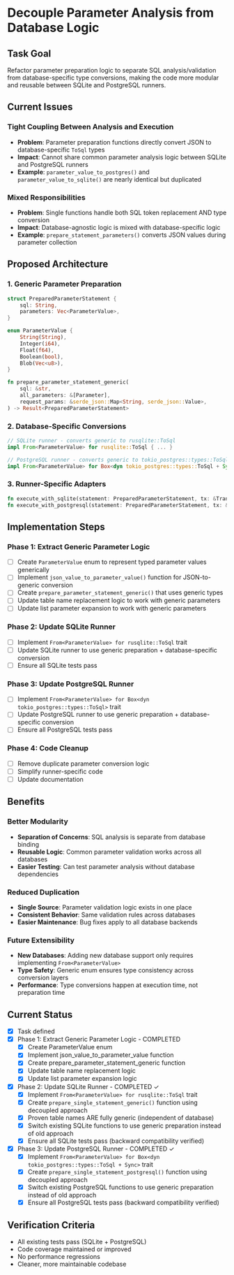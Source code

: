 # Decouple Parameter Analysis from Database Logic

## Task Goal
Refactor parameter preparation logic to separate SQL analysis/validation from database-specific type conversions, making the code more modular and reusable between SQLite and PostgreSQL runners.

## Current Issues

### Tight Coupling Between Analysis and Execution
- **Problem**: Parameter preparation functions directly convert JSON to database-specific `ToSql` types
- **Impact**: Cannot share common parameter analysis logic between SQLite and PostgreSQL runners
- **Example**: `parameter_value_to_postgres()` and `parameter_value_to_sqlite()` are nearly identical but duplicated

### Mixed Responsibilities
- **Problem**: Single functions handle both SQL token replacement AND type conversion
- **Impact**: Database-agnostic logic is mixed with database-specific logic
- **Example**: `prepare_statement_parameters()` converts JSON values during parameter collection

## Proposed Architecture

### 1. Generic Parameter Preparation
```rust
struct PreparedParameterStatement {
    sql: String,
    parameters: Vec<ParameterValue>,
}

enum ParameterValue {
    String(String),
    Integer(i64),
    Float(f64),
    Boolean(bool),
    Blob(Vec<u8>),
}

fn prepare_parameter_statement_generic(
    sql: &str,
    all_parameters: &[Parameter],
    request_params: &serde_json::Map<String, serde_json::Value>,
) -> Result<PreparedParameterStatement>
```

### 2. Database-Specific Conversions
```rust
// SQLite runner - converts generic to rusqlite::ToSql
impl From<ParameterValue> for rusqlite::ToSql { ... }

// PostgreSQL runner - converts generic to tokio_postgres::types::ToSql
impl From<ParameterValue> for Box<dyn tokio_postgres::types::ToSql + Sync> { ... }
```

### 3. Runner-Specific Adapters
```rust
fn execute_with_sqlite(statement: PreparedParameterStatement, tx: &Transaction) -> Result<()>
fn execute_with_postgresql(statement: PreparedParameterStatement, tx: &Transaction) -> Result<()>
```

## Implementation Steps

### Phase 1: Extract Generic Parameter Logic
- [ ] Create `ParameterValue` enum to represent typed parameter values generically
- [ ] Implement `json_value_to_parameter_value()` function for JSON-to-generic conversion
- [ ] Create `prepare_parameter_statement_generic()` that uses generic types
- [ ] Update table name replacement logic to work with generic parameters
- [ ] Update list parameter expansion to work with generic parameters

### Phase 2: Update SQLite Runner
- [ ] Implement `From<ParameterValue> for rusqlite::ToSql` trait
- [ ] Update SQLite runner to use generic preparation + database-specific conversion
- [ ] Ensure all SQLite tests pass

### Phase 3: Update PostgreSQL Runner
- [ ] Implement `From<ParameterValue> for Box<dyn tokio_postgres::types::ToSql>` trait
- [ ] Update PostgreSQL runner to use generic preparation + database-specific conversion
- [ ] Ensure all PostgreSQL tests pass

### Phase 4: Code Cleanup
- [ ] Remove duplicate parameter conversion logic
- [ ] Simplify runner-specific code
- [ ] Update documentation

## Benefits

### Better Modularity
- **Separation of Concerns**: SQL analysis is separate from database binding
- **Reusable Logic**: Common parameter validation works across all databases
- **Easier Testing**: Can test parameter analysis without database dependencies

### Reduced Duplication
- **Single Source**: Parameter validation logic exists in one place
- **Consistent Behavior**: Same validation rules across databases
- **Easier Maintenance**: Bug fixes apply to all database backends

### Future Extensibility
- **New Databases**: Adding new database support only requires implementing `From<ParameterValue>`
- **Type Safety**: Generic enum ensures type consistency across conversion layers
- **Performance**: Type conversions happen at execution time, not preparation time

## Current Status
- [x] Task defined
- [x] Phase 1: Extract Generic Parameter Logic - COMPLETED
  - [x] Create ParameterValue enum
  - [x] Implement json_value_to_parameter_value function
  - [x] Create prepare_parameter_statement_generic function
  - [x] Update table name replacement logic
  - [x] Update list parameter expansion logic

- [x] Phase 2: Update SQLite Runner - COMPLETED ✓
  - [x] Implement `From<ParameterValue> for rusqlite::ToSql` trait
  - [x] Create `prepare_single_statement_generic()` function using decoupled approach
  - [x] Proven table names ARE fully generic (independent of database)
  - [x] Switch existing SQLite functions to use generic preparation instead of old approach
  - [x] Ensure all SQLite tests pass (backward compatibility verified)

- [x] Phase 3: Update PostgreSQL Runner - COMPLETED ✓
  - [x] Implement `From<ParameterValue> for Box<dyn tokio_postgres::types::ToSql + Sync>` trait
  - [x] Create `prepare_single_statement_postgresql()` function using decoupled approach
  - [x] Switch existing PostgreSQL functions to use generic preparation instead of old approach
  - [x] Ensure all PostgreSQL tests pass (backward compatibility verified)

## Verification Criteria
- All existing tests pass (SQLite + PostgreSQL)
- Code coverage maintained or improved
- No performance regressions
- Cleaner, more maintainable codebase
